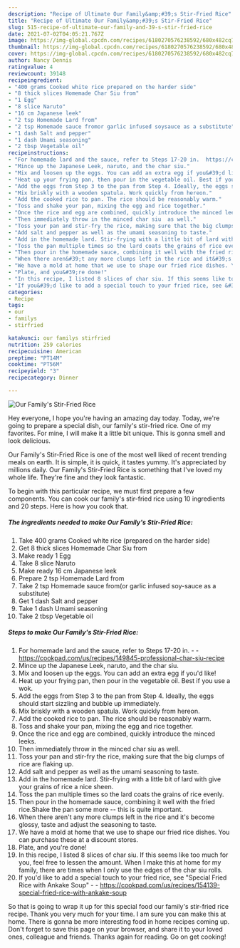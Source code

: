 ```yaml
---
description: "Recipe of Ultimate Our Family&amp;#39;s Stir-Fried Rice"
title: "Recipe of Ultimate Our Family&amp;#39;s Stir-Fried Rice"
slug: 515-recipe-of-ultimate-our-family-and-39-s-stir-fried-rice
date: 2021-07-02T04:05:21.767Z
image: https://img-global.cpcdn.com/recipes/6180270576238592/680x482cq70/our-familys-stir-fried-rice-recipe-main-photo.jpg
thumbnail: https://img-global.cpcdn.com/recipes/6180270576238592/680x482cq70/our-familys-stir-fried-rice-recipe-main-photo.jpg
cover: https://img-global.cpcdn.com/recipes/6180270576238592/680x482cq70/our-familys-stir-fried-rice-recipe-main-photo.jpg
author: Nancy Dennis
ratingvalue: 4
reviewcount: 39148
recipeingredient:
- "400 grams Cooked white rice prepared on the harder side"
- "8 thick slices Homemade Char Siu from"
- "1 Egg"
- "8 slice Naruto"
- "16 cm Japanese leek"
- "2 tsp Homemade Lard from"
- "2 tsp Homemade sauce fromor garlic infused soysauce as a substitute"
- "1 dash Salt and pepper"
- "1 dash Umami seasoning"
- "2 tbsp Vegetable oil"
recipeinstructions:
- "For homemade lard and the sauce, refer to Steps 17-20 in.  https://cookpad.com/us/recipes/149845-professional-char-siu-recipe"
- "Mince up the Japanese Leek, naruto, and the char siu."
- "Mix and loosen up the eggs. You can add an extra egg if you&#39;d like!"
- "Heat up your frying pan, then pour in the vegetable oil. Best if you use a wok."
- "Add the eggs from Step 3 to the pan from Step 4. Ideally, the eggs should start sizzling and bubble up immediately."
- "Mix briskly with a wooden spatula. Work quickly from hereon."
- "Add the cooked rice to pan. The rice should be reasonably warm."
- "Toss and shake your pan, mixing the egg and rice together."
- "Once the rice and egg are combined, quickly introduce the minced leeks."
- "Then immediately throw in the minced char siu  as well."
- "Toss your pan and stir-fry the rice, making sure that the big clumps of rice are flaking up."
- "Add salt and pepper as well as the umami seasoning to taste."
- "Add in the homemade lard. Stir-frying with a little bit of lard with give your grains of rice a nice sheen."
- "Toss the pan multiple times so the lard coats the grains of rice evenly."
- "Then pour in the homemade sauce, combining it well with the fried rice.Shake the pan some more -- this is quite important."
- "When there aren&#39;t any more clumps left in the rice and it&#39;s become glossy, taste and adjust the seasoning to taste."
- "We have a mold at home that we use to shape our fried rice dishes. You can purchase these at a discount stores."
- "Plate, and you&#39;re done!"
- "In this recipe, I listed 8 slices of char siu. If this seems like too much for you, feel free to lessen the amount. When I make this at home for my family, there are times when I only use the edges of the char siu rolls."
- "If you&#39;d like to add a special touch to your fried rice, see &#34;Special Fried Rice with Ankake Soup&#34;  https://cookpad.com/us/recipes/154139-special-fried-rice-with-ankake-soup"
categories:
- Recipe
tags:
- our
- familys
- stirfried

katakunci: our familys stirfried 
nutrition: 259 calories
recipecuisine: American
preptime: "PT14M"
cooktime: "PT56M"
recipeyield: "3"
recipecategory: Dinner

---
```



![Our Family&#39;s Stir-Fried Rice](https://img-global.cpcdn.com/recipes/6180270576238592/680x482cq70/our-familys-stir-fried-rice-recipe-main-photo.jpg)

Hey everyone, I hope you're having an amazing day today. Today, we're going to prepare a special dish, our family&#39;s stir-fried rice. One of my favorites. For mine, I will make it a little bit unique. This is gonna smell and look delicious.

Our Family&#39;s Stir-Fried Rice is one of the most well liked of recent trending meals on earth. It is simple, it is quick, it tastes yummy. It's appreciated by millions daily. Our Family&#39;s Stir-Fried Rice is something that I've loved my whole life. They're fine and they look fantastic.




To begin with this particular recipe, we must first prepare a few components. You can cook our family&#39;s stir-fried rice using 10 ingredients and 20 steps. Here is how you cook that.

<!--inarticleads1-->

##### The ingredients needed to make Our Family&#39;s Stir-Fried Rice:

1. Take 400 grams Cooked white rice (prepared on the harder side)
1. Get 8 thick slices Homemade Char Siu from
1. Make ready 1 Egg
1. Take 8 slice Naruto
1. Make ready 16 cm Japanese leek
1. Prepare 2 tsp Homemade Lard from
1. Take 2 tsp Homemade sauce from(or garlic infused soy-sauce as a substitute)
1. Get 1 dash Salt and pepper
1. Take 1 dash Umami seasoning
1. Take 2 tbsp Vegetable oil




<!--inarticleads2-->

##### Steps to make Our Family&#39;s Stir-Fried Rice:

1. For homemade lard and the sauce, refer to Steps 17-20 in. -  - https://cookpad.com/us/recipes/149845-professional-char-siu-recipe
1. Mince up the Japanese Leek, naruto, and the char siu.
1. Mix and loosen up the eggs. You can add an extra egg if you&#39;d like!
1. Heat up your frying pan, then pour in the vegetable oil. Best if you use a wok.
1. Add the eggs from Step 3 to the pan from Step 4. Ideally, the eggs should start sizzling and bubble up immediately.
1. Mix briskly with a wooden spatula. Work quickly from hereon.
1. Add the cooked rice to pan. The rice should be reasonably warm.
1. Toss and shake your pan, mixing the egg and rice together.
1. Once the rice and egg are combined, quickly introduce the minced leeks.
1. Then immediately throw in the minced char siu  as well.
1. Toss your pan and stir-fry the rice, making sure that the big clumps of rice are flaking up.
1. Add salt and pepper as well as the umami seasoning to taste.
1. Add in the homemade lard. Stir-frying with a little bit of lard with give your grains of rice a nice sheen.
1. Toss the pan multiple times so the lard coats the grains of rice evenly.
1. Then pour in the homemade sauce, combining it well with the fried rice.Shake the pan some more -- this is quite important.
1. When there aren&#39;t any more clumps left in the rice and it&#39;s become glossy, taste and adjust the seasoning to taste.
1. We have a mold at home that we use to shape our fried rice dishes. You can purchase these at a discount stores.
1. Plate, and you&#39;re done!
1. In this recipe, I listed 8 slices of char siu. If this seems like too much for you, feel free to lessen the amount. When I make this at home for my family, there are times when I only use the edges of the char siu rolls.
1. If you&#39;d like to add a special touch to your fried rice, see &#34;Special Fried Rice with Ankake Soup&#34; -  - https://cookpad.com/us/recipes/154139-special-fried-rice-with-ankake-soup




So that is going to wrap it up for this special food our family&#39;s stir-fried rice recipe. Thank you very much for your time. I am sure you can make this at home. There is gonna be more interesting food in home recipes coming up. Don't forget to save this page on your browser, and share it to your loved ones, colleague and friends. Thanks again for reading. Go on get cooking!
